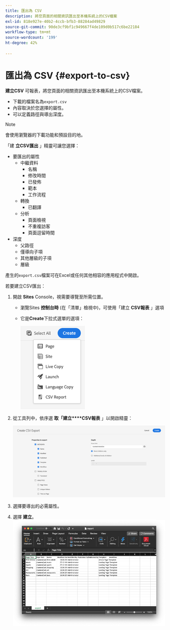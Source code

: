 ```yaml
---
title: 匯出為 CSV
description: 將您頁面的相關資訊匯出至本機系統上的CSV檔案
exl-id: 818e927e-40b2-4ccb-bfb3-88284ad49829
source-git-commit: 90de3cf9bf1c949667f4de109d0b517c6be22184
workflow-type: tm+mt
source-wordcount: '199'
ht-degree: 42%

---
```


# 匯出為 CSV {#export-to-csv}

**建立CSV** 可報表，將您頁面的相關資訊匯出至本機系統上的CSV檔案。

* 下載的檔案名為`export.csv`
* 內容取決於您選擇的屬性。
* 可以定義路徑與導出深度。

>[!NOTE]
>
>會使用瀏覽器的下載功能和預設目的地。

「建 **立CSV匯出** 」精靈可讓您選擇：

* 要匯出的屬性
   * 中繼資料
      * 名稱
      * 修改時間
      * 已發佈
      * 範本
      * 工作流程
   * 轉換
      * 已翻譯
   * 分析
      * 頁面檢視
      * 不重複訪客
      * 頁面逗留時間
* 深度
   * 父路徑
   * 僅導向子項
   * 其他層級的子項
   * 層級

產生的`export.csv`檔案可在Excel或任何其他相容的應用程式中開啟。

若要建立CSV匯出：

1. 開啟 **Sites** Console，視需要導覽至所需位置。
   * 瀏覽Sites **控制台時**  (在「清單」檢視中)，可使用「建立 **CSV報表** 」選項
   * 它是&#x200B;**Create**&#x200B;下拉式選單的選項：

      ![建立CSV選項](/help/sites-cloud/authoring/assets/csv-create.png)

1. 從工具列中，依序選 **取「建立****CSV報表** 」以開啟精靈：

   ![CSV匯出選項](/help/sites-cloud/authoring/assets/csv-options.png)

1. 選擇要導出的必需屬性。
1. 選擇 **建立**。
   ![產生的CSV匯出至Excel](/help/sites-cloud/authoring/assets/csv-example.png)

